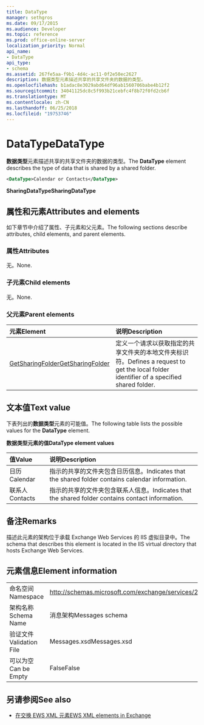 ```yaml
---
title: DataType
manager: sethgros
ms.date: 09/17/2015
ms.audience: Developer
ms.topic: reference
ms.prod: office-online-server
localization_priority: Normal
api_name:
- DataType
api_type:
- schema
ms.assetid: 267fe5aa-f9b1-4d4c-ac11-0f2e50ec2627
description: 数据类型元素描述共享的共享文件夹的数据的类型。
ms.openlocfilehash: b1adac8e3029abd64df96ab1560706babe4b12f2
ms.sourcegitcommit: 34041125dc8c5f993b21cebfc4f8b72f0fd2cb6f
ms.translationtype: MT
ms.contentlocale: zh-CN
ms.lasthandoff: 06/25/2018
ms.locfileid: "19753746"
---
```

# <a name="datatype"></a><span data-ttu-id="6c719-103">DataType</span><span class="sxs-lookup"><span data-stu-id="6c719-103">DataType</span></span>

<span data-ttu-id="6c719-104">**数据类型**元素描述共享的共享文件夹的数据的类型。</span><span class="sxs-lookup"><span data-stu-id="6c719-104">The **DataType** element describes the type of data that is shared by a shared folder.</span></span> 
  
```xml
<DataType>Calendar or Contacts</DataType>
```

<span data-ttu-id="6c719-105">**SharingDataType**</span><span class="sxs-lookup"><span data-stu-id="6c719-105">**SharingDataType**</span></span>

## <a name="attributes-and-elements"></a><span data-ttu-id="6c719-106">属性和元素</span><span class="sxs-lookup"><span data-stu-id="6c719-106">Attributes and elements</span></span>

<span data-ttu-id="6c719-107">如下章节中介绍了属性、子元素和父元素。</span><span class="sxs-lookup"><span data-stu-id="6c719-107">The following sections describe attributes, child elements, and parent elements.</span></span>
  
### <a name="attributes"></a><span data-ttu-id="6c719-108">属性</span><span class="sxs-lookup"><span data-stu-id="6c719-108">Attributes</span></span>

<span data-ttu-id="6c719-109">无。</span><span class="sxs-lookup"><span data-stu-id="6c719-109">None.</span></span>
  
### <a name="child-elements"></a><span data-ttu-id="6c719-110">子元素</span><span class="sxs-lookup"><span data-stu-id="6c719-110">Child elements</span></span>

<span data-ttu-id="6c719-111">无。</span><span class="sxs-lookup"><span data-stu-id="6c719-111">None.</span></span>
  
### <a name="parent-elements"></a><span data-ttu-id="6c719-112">父元素</span><span class="sxs-lookup"><span data-stu-id="6c719-112">Parent elements</span></span>

|<span data-ttu-id="6c719-113">**元素**</span><span class="sxs-lookup"><span data-stu-id="6c719-113">**Element**</span></span>|<span data-ttu-id="6c719-114">**说明**</span><span class="sxs-lookup"><span data-stu-id="6c719-114">**Description**</span></span>|
|:-----|:-----|
|[<span data-ttu-id="6c719-115">GetSharingFolder</span><span class="sxs-lookup"><span data-stu-id="6c719-115">GetSharingFolder</span></span>](getsharingfolder.md) <br/> |<span data-ttu-id="6c719-116">定义一个请求以获取指定的共享文件夹的本地文件夹标识符。</span><span class="sxs-lookup"><span data-stu-id="6c719-116">Defines a request to get the local folder identifier of a specified shared folder.</span></span>  <br/> |
   
## <a name="text-value"></a><span data-ttu-id="6c719-117">文本值</span><span class="sxs-lookup"><span data-stu-id="6c719-117">Text value</span></span>

<span data-ttu-id="6c719-118">下表列出的**数据类型**元素的可能值。</span><span class="sxs-lookup"><span data-stu-id="6c719-118">The following table lists the possible values for the **DataType** element.</span></span> 
  
<span data-ttu-id="6c719-119">**数据类型元素的值**</span><span class="sxs-lookup"><span data-stu-id="6c719-119">**DataType element values**</span></span>

|<span data-ttu-id="6c719-120">**值**</span><span class="sxs-lookup"><span data-stu-id="6c719-120">**Value**</span></span>|<span data-ttu-id="6c719-121">**说明**</span><span class="sxs-lookup"><span data-stu-id="6c719-121">**Description**</span></span>|
|:-----|:-----|
|<span data-ttu-id="6c719-122">日历</span><span class="sxs-lookup"><span data-stu-id="6c719-122">Calendar</span></span>  <br/> |<span data-ttu-id="6c719-123">指示的共享的文件夹包含日历信息。</span><span class="sxs-lookup"><span data-stu-id="6c719-123">Indicates that the shared folder contains calendar information.</span></span>  <br/> |
|<span data-ttu-id="6c719-124">联系人</span><span class="sxs-lookup"><span data-stu-id="6c719-124">Contacts</span></span>  <br/> |<span data-ttu-id="6c719-125">指示的共享的文件夹包含联系人信息。</span><span class="sxs-lookup"><span data-stu-id="6c719-125">Indicates that the shared folder contains contact information.</span></span>  <br/> |
   
## <a name="remarks"></a><span data-ttu-id="6c719-126">备注</span><span class="sxs-lookup"><span data-stu-id="6c719-126">Remarks</span></span>

<span data-ttu-id="6c719-127">描述此元素的架构位于承载 Exchange Web Services 的 IIS 虚拟目录中。</span><span class="sxs-lookup"><span data-stu-id="6c719-127">The schema that describes this element is located in the IIS virtual directory that hosts Exchange Web Services.</span></span>
  
## <a name="element-information"></a><span data-ttu-id="6c719-128">元素信息</span><span class="sxs-lookup"><span data-stu-id="6c719-128">Element information</span></span>

|||
|:-----|:-----|
|<span data-ttu-id="6c719-129">命名空间</span><span class="sxs-lookup"><span data-stu-id="6c719-129">Namespace</span></span>  <br/> |http://schemas.microsoft.com/exchange/services/2006/messages  <br/> |
|<span data-ttu-id="6c719-130">架构名称</span><span class="sxs-lookup"><span data-stu-id="6c719-130">Schema Name</span></span>  <br/> |<span data-ttu-id="6c719-131">消息架构</span><span class="sxs-lookup"><span data-stu-id="6c719-131">Messages schema</span></span>  <br/> |
|<span data-ttu-id="6c719-132">验证文件</span><span class="sxs-lookup"><span data-stu-id="6c719-132">Validation File</span></span>  <br/> |<span data-ttu-id="6c719-133">Messages.xsd</span><span class="sxs-lookup"><span data-stu-id="6c719-133">Messages.xsd</span></span>  <br/> |
|<span data-ttu-id="6c719-134">可以为空</span><span class="sxs-lookup"><span data-stu-id="6c719-134">Can be Empty</span></span>  <br/> |<span data-ttu-id="6c719-135">False</span><span class="sxs-lookup"><span data-stu-id="6c719-135">False</span></span>  <br/> |
   
## <a name="see-also"></a><span data-ttu-id="6c719-136">另请参阅</span><span class="sxs-lookup"><span data-stu-id="6c719-136">See also</span></span>

- [<span data-ttu-id="6c719-137">在交换 EWS XML 元素</span><span class="sxs-lookup"><span data-stu-id="6c719-137">EWS XML elements in Exchange</span></span>](ews-xml-elements-in-exchange.md)

